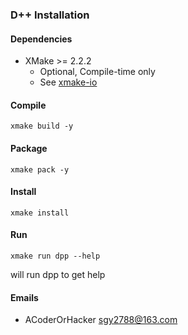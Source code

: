 ### D++ Installation

#### Dependencies
- XMake >= 2.2.2
    * Optional, Compile-time only
    * See [xmake-io](https://xmake.io/)

#### Compile
```
xmake build -y

```

#### Package
```
xmake pack -y
```

#### Install
```
xmake install
```

#### Run
```
xmake run dpp --help
```
will run dpp to get help

#### Emails
- ACoderOrHacker <sgy2788@163.com>
